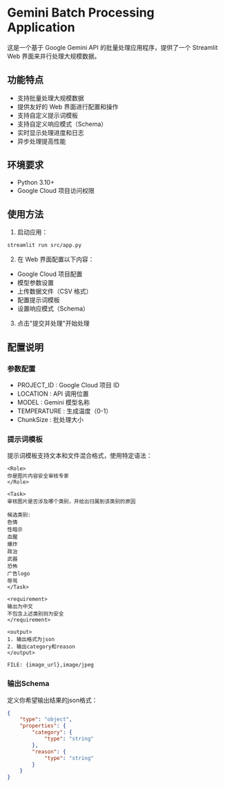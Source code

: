 # Gemini Batch Processing Application

这是一个基于 Google Gemini API 的批量处理应用程序，提供了一个 Streamlit Web 界面来并行处理大规模数据。

## 功能特点

- 支持批量处理大规模数据
- 提供友好的 Web 界面进行配置和操作
- 支持自定义提示词模板
- 支持自定义响应模式（Schema）
- 实时显示处理进度和日志
- 异步处理提高性能

## 环境要求

- Python 3.10+
- Google Cloud 项目访问权限

## 使用方法
1. 启动应用：
```bash
streamlit run src/app.py
 ```

2. 在 Web 界面配置以下内容：
- Google Cloud 项目配置
- 模型参数设置
- 上传数据文件（CSV 格式）
- 配置提示词模板
- 设置响应模式（Schema）
3. 点击"提交并处理"开始处理

## 配置说明
### 参数配置
- PROJECT_ID : Google Cloud 项目 ID
- LOCATION : API 调用位置
- MODEL : Gemini 模型名称
- TEMPERATURE : 生成温度（0-1）
- ChunkSize : 批处理大小

### 提示词模板
提示词模板支持文本和文件混合格式，使用特定语法：

```plaintext
<Role>
你是图片内容安全审核专家
</Role>

<Task>
审核图片是否涉及哪个类别，并给出归属到该类别的原因

候选类别:
色情
性暗示
血腥
爆炸
政治
武器
恐怖
广告logo
辱骂
</Task>

<requirement>
输出为中文
不包含上述类别则为安全
</requirement>

<output>
1. 输出格式为json
2. 输出category和reason
</output>

FILE: {image_url},image/jpeg
 ```

### 输出Schema
定义你希望输出结果的json格式：

```json
{
    "type": "object",
    "properties": {
        "category": {
            "type": "string"
        },
        "reason": {
            "type": "string"
        }
    }
}
```